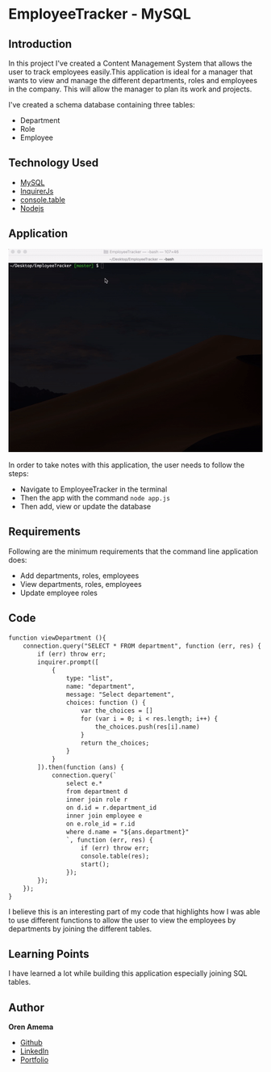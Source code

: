 # EmployeeTracker - MySQL

## Introduction

In this project I've created a Content Management System that allows the user to track employees easily.This application is ideal for a manager that wants to view and manage the different departments, roles and employees in the company. This will allow the manager to plan its work and projects.

I've created a schema database containing three tables:
* Department
* Role
* Employee

## Technology Used
* [MySQL](https://www.npmjs.com/package/mysql)
* [InquirerJs](https://www.npmjs.com/package/inquirer/v/0.2.3)
* [console.table](https://www.npmjs.com/package/console.table)
* [Nodejs](https://nodejs.org/en/)

## Application

![alt text](https://github.com/orenamema/EmployeeTracker/raw/master/assets/images/tracker.gif)

In order to take notes with this application, the user needs to follow the steps:

* Navigate to EmployeeTracker in the terminal
* Then the app with the command `node app.js`
* Then add, view or update the database

## Requirements

Following are the minimum requirements that the command line application does:
  * Add departments, roles, employees
  * View departments, roles, employees
  * Update employee roles

## Code

```
function viewDepartment (){
    connection.query("SELECT * FROM department", function (err, res) {
        if (err) throw err;
        inquirer.prompt([
            {
                type: "list",
                name: "department",
                message: "Select departement",
                choices: function () {
                    var the_choices = []
                    for (var i = 0; i < res.length; i++) {
                        the_choices.push(res[i].name)
                    }
                    return the_choices;
                }
            }
        ]).then(function (ans) {
            connection.query(`
                select e.*
                from department d 
                inner join role r
                on d.id = r.department_id
                inner join employee e
                on e.role_id = r.id
                where d.name = "${ans.department}"
                `, function (err, res) {
                    if (err) throw err;
                    console.table(res);
                    start();
                });
        });
    });
}
```
I believe this is an interesting part of my code that highlights how I was able to use different functions to allow the user to view the employees by departments by joining the different tables.

## Learning Points
I have learned a lot while building this application especially joining SQL tables.

## Author

**Oren Amema**

* [Github](https://github.com/orenamema)
* [LinkedIn](https://www.linkedin.com/in/oren-amematekpo-b7a12b13)
* [Portfolio](https://orenamema.github.io/UpdatedPortfolio/)
